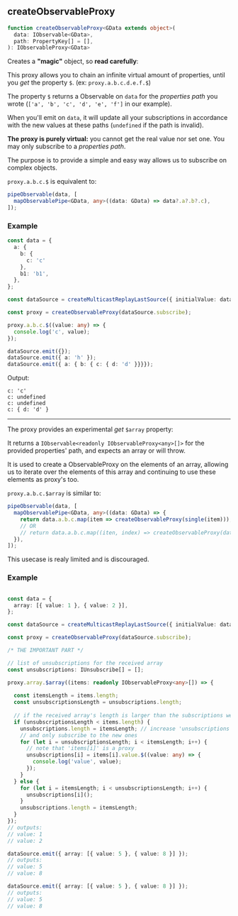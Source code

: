 ## createObservableProxy

```ts
function createObservableProxy<GData extends object>(
  data: IObservable<GData>,
  path: PropertyKey[] = [],
): IObservableProxy<GData>
```

Creates a **"magic"** object, so **read carefully**:

This proxy allows you to chain an infinite virtual amount of properties, until you *get* the property `$`.
(ex: `proxy.a.b.c.d.e.f.$`)

The property `$` returns a Observable on `data` for the *properties path* you
wrote (`['a', 'b', 'c', 'd', 'e', 'f']` in our example).

When you'll emit on `data`, it will update all your subscriptions in accordance with the new values at these paths
(`undefined` if the path is invalid).

**The proxy is purely virtual:** you cannot get the real value nor set one. You may only subscribe to a *properties
path*.

The purpose is to provide a simple and easy way allows us to subscribe on complex objects.

`proxy.a.b.c.$` is equivalent to:

```ts 
pipeObservable(data, [
  mapObservablePipe<GData, any>((data: GData) => data?.a?.b?.c),
]);
```

### Example

```ts
const data = {
  a: {
    b: {
      c: 'c'
    },
    b1: 'b1',
  },
};

const dataSource = createMulticastReplayLastSource({ initialValue: data });

const proxy = createObservableProxy(dataSource.subscribe);

proxy.a.b.c.$((value: any) => {
  console.log('c', value);
});

dataSource.emit({});
dataSource.emit({ a: 'h' });
dataSource.emit({ a: { b: { c: { d: 'd' }}}});
```

Output:

```text
c: 'c'
c: undefined
c: undefined
c: { d: 'd' }
```

---

The proxy provides an experimental *get* `$array` property:

It returns a `IObservable<readonly IObservableProxy<any>[]>` for the provided properties' path, and
expects an array or will throw.

It is used to create a ObservableProxy on the elements of an array, allowing us to iterate over the elements of
this array and continuing to use these elements as proxy's too.

`proxy.a.b.c.$array` is similar to:

```ts 
pipeObservable(data, [
  mapObservablePipe<GData, any>((data: GData) => {
    return data.a.b.c.map(item => createObservableProxy(single(item)));
    // OR
    // return data.a.b.c.map((iten, index) => createObservableProxy(data, ['a', 'b', 'c'].concat(index)));
  }),
]);
```

This usecase is realy limited and is discouraged.

### Example

```ts

const data = {
  array: [{ value: 1 }, { value: 2 }],
};

const dataSource = createMulticastReplayLastSource({ initialValue: data });

const proxy = createObservableProxy(dataSource.subscribe);

/* THE IMPORTANT PART */

// list of unsubscriptions for the received array
const unsubscriptions: IUnsubscribe[] = [];

proxy.array.$array((items: readonly IObservableProxy<any>[]) => {
  
  const itemsLength = items.length;
  const unsubscriptionsLength = unsubscriptions.length;
  
  // if the received array's length is larger than the subscriptions we've already done
  if (unsubscriptionsLength < items.length) {
    unsubscriptions.length = itemsLength; // increase 'unsubscriptions' size
    // and only subscribe to the new ones
    for (let i = unsubscriptionsLength; i < itemsLength; i++) {
      // note that 'items[i]' is a proxy
      unsubscriptions[i] = items[i].value.$((value: any) => {
        console.log('value', value);
      });
    }
  } else {
    for (let i = itemsLength; i < unsubscriptionsLength; i++) {
      unsubscriptions[i]();
    }
    unsubscriptions.length = itemsLength;
  }
});
// outputs:
// value: 1
// value: 2

dataSource.emit({ array: [{ value: 5 }, { value: 8 }] });
// outputs:
// value: 5
// value: 8

dataSource.emit({ array: [{ value: 5 }, { value: 8 }] });
// outputs:
// value: 5
// value: 8
```


